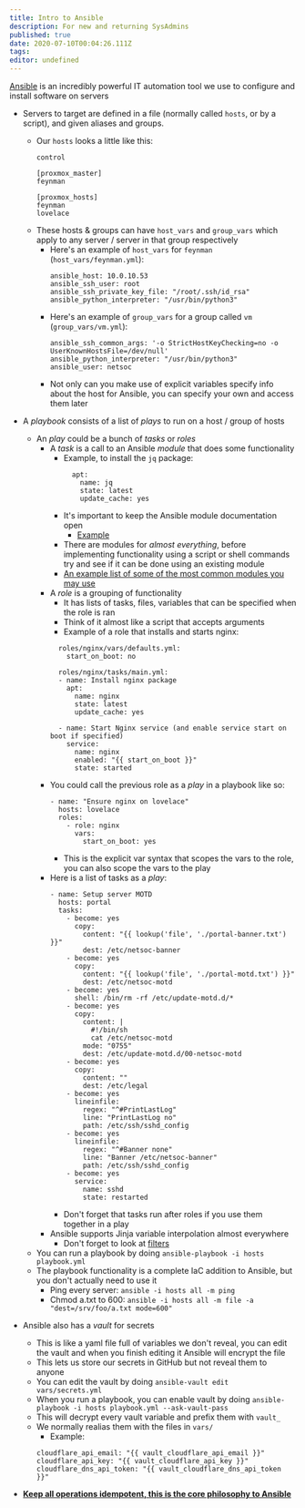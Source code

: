 ```yaml
---
title: Intro to Ansible
description: For new and returning SysAdmins
published: true
date: 2020-07-10T00:04:26.111Z
tags: 
editor: undefined
---
```



[Ansible](https://www.ansible.com/overview/how-ansible-works) is an incredibly powerful IT automation tool we use to configure and install software on servers

* Servers to target are defined in a file (normally called `hosts`, or by a script), and given aliases and groups.
  * Our `hosts` looks a little like this:
    ```
    control

    [proxmox_master]
    feynman

    [proxmox_hosts]
    feynman
    lovelace
    ```
  * These hosts & groups can have `host_vars` and `group_vars` which apply to any server / server in that group respectively
    * Here's an example of `host_vars` for `feynman` (`host_vars/feynman.yml`):
      ```
      ansible_host: 10.0.10.53
      ansible_ssh_user: root
      ansible_ssh_private_key_file: "/root/.ssh/id_rsa"
      ansible_python_interpreter: "/usr/bin/python3"
      ```
    * Here's an example of `group_vars` for a group called `vm` (`group_vars/vm.yml`):
      ```
      ansible_ssh_common_args: '-o StrictHostKeyChecking=no -o UserKnownHostsFile=/dev/null'
      ansible_python_interpreter: "/usr/bin/python3"
      ansible_user: netsoc
      ```
    * Not only can you make use of explicit variables specify info about the host for Ansible, you can specify your own and access them later
* A _playbook_ consists of a list of _plays_ to run on a host / group of hosts
    * An _play_ could be a bunch of _tasks_ or _roles_
      * A _task_ is a call to an Ansible _module_ that does some functionality
        * Example, to install the `jq` package:
          ```
            apt:
              name: jq
              state: latest
              update_cache: yes
          ```
        * It's important to keep the Ansible module documentation open
          * [Example](https://docs.ansible.com/ansible/latest/modules/apt_module.html)
        * There are modules for *almost everything*, before implementing functionality using a script or shell commands try and see if it can be done using an existing module
        * [An example list of some of the most common modules you may use](https://opensource.com/article/19/9/must-know-ansible-modules)
      * A _role_ is a grouping of functionality 
        * It has lists of tasks, files, variables that can be specified when the role is ran
        * Think of it almost like a script that accepts arguments
        * Example of a role that installs and starts nginx:
        ```
          roles/nginx/vars/defaults.yml:
            start_on_boot: no

          roles/nginx/tasks/main.yml:
          - name: Install nginx package
            apt:
              name: nginx
              state: latest
              update_cache: yes
          
          - name: Start Nginx service (and enable service start on boot if specified)
            service:
              name: nginx
              enabled: "{{ start_on_boot }}"
              state: started
        ```
      * You could call the previous role as a _play_ in a playbook like so:
        ```
        - name: "Ensure nginx on lovelace"
          hosts: lovelace
          roles:
            - role: nginx
              vars:
                start_on_boot: yes
        ```
          * This is the explicit var syntax that scopes the vars to the role, you can also scope the vars to the play
      * Here is a list of tasks as a _play_:
        ```
        - name: Setup server MOTD
          hosts: portal
          tasks:
            - become: yes
              copy:
                content: "{{ lookup('file', './portal-banner.txt') }}"
                dest: /etc/netsoc-banner
            - become: yes
              copy:
                content: "{{ lookup('file', './portal-motd.txt') }}"
                dest: /etc/netsoc-motd
            - become: yes
              shell: /bin/rm -rf /etc/update-motd.d/*
            - become: yes
              copy:
                content: |
                  #!/bin/sh
                  cat /etc/netsoc-motd
                mode: "0755"
                dest: /etc/update-motd.d/00-netsoc-motd
            - become: yes
              copy:
                content: ""
                dest: /etc/legal
            - become: yes
              lineinfile:
                regex: "^#PrintLastLog"
                line: "PrintLastLog no"
                path: /etc/ssh/sshd_config
            - become: yes
              lineinfile:
                regex: "^#Banner none"
                line: "Banner /etc/netsoc-banner"
                path: /etc/ssh/sshd_config
            - become: yes
              service:
                name: sshd
                state: restarted
        ```
        * Don't forget that tasks run after roles if you use them together in a play
      * Ansible supports Jinja variable interpolation almost everywhere
        * Don't forget to look at [filters](https://docs.ansible.com/ansible/latest/user_guide/playbooks_filters.html#list-filters)
  * You can run a playbook by doing `ansible-playbook -i hosts playbook.yml`
  * The playbook functionality is a complete IaC addition to Ansible, but you don't actually need to use it
    * Ping every server: `ansible -i hosts all -m ping`
    * Chmod a.txt to 600:  `ansible -i hosts all -m file -a "dest=/srv/foo/a.txt mode=600"`
* Ansible also has a _vault_ for secrets
  * This is like a yaml file full of variables we don't reveal, you can edit the vault and when you finish editing it Ansible will encrypt the file
  * This lets us store our secrets in GitHub but not reveal them to anyone
  * You can edit the vault by doing `ansible-vault edit vars/secrets.yml`
  * When you run a playbook, you can enable vault by doing `ansible-playbook -i hosts playbook.yml --ask-vault-pass`
  * This will decrypt every vault variable and prefix them with `vault_`
  * We normally realias them with the files in `vars/`
    * Example:
    ```
    cloudflare_api_email: "{{ vault_cloudflare_api_email }}"
    cloudflare_api_key: "{{ vault_cloudflare_api_key }}"
    cloudflare_dns_api_token: "{{ vault_cloudflare_dns_api_token }}"
    ```

* **[Keep all operations idempotent, this is the core philosophy to Ansible](https://docs.ansible.com/ansible/latest/reference_appendices/glossary.html#term-idempotency)**